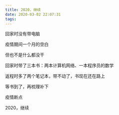 ```yaml
---
title: 2020，继续
date: 2020-03-02 22:07:31
tags:
---
```


回家时没有带电脑

疫情期间一个月的空白

但也不是什么都没干

回家时带了三本书：两本计算机网络、一本程序员的数学

返程时多了两个笔记本，带不动了，书现在还在路上

等书到了，再梳理补下

疫情断点

2020，继续

